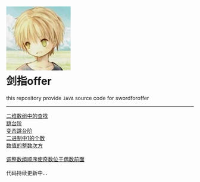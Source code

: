![](https://github.com/uestc-xst/test/raw/master/myimage.jpg)  
剑指offer<br>
============
this repository provide `JAVA` source code for swordforoffer<br>

----------------------

[二维数组中的查找](https://github.com/uestc-xst/SwordForOffer/blob/master/src/com/uestc/xst/Find.java)<br>
[跳台阶](https://github.com/uestc-xst/SwordForOffer/blob/master/src/com/uestc/xst/JumpFloor.java)<br>
[变态跳台阶](https://github.com/uestc-xst/SwordForOffer/blob/master/src/com/uestc/xst/JumpFloorII.java)<br>
[二进制中1的个数](https://github.com/uestc-xst/SwordForOffer/blob/master/src/com/uestc/xst/NumberOf1.java)<br>
[数值的整数次方](https://github.com/uestc-xst/SwordForOffer/blob/master/src/com/uestc/xst/Power.java)<br>	
[调整数组顺序使奇数位于偶数前面](https://github.com/uestc-xst/SwordForOffer/blob/master/src/com/uestc/xst/ReOrderArray.java)<br>	
代码持续更新中...

